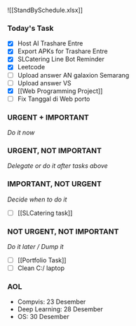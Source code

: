 ![[StandBySchedule.xlsx]]
### Today's Task
- [x] Host AI Trashare Entre
- [x] Export APKs for Trashare Entre
- [x] SLCatering Line Bot Reminder
- [x] Leetcode
- [ ] Upload answer AN galaxion Semarang
- [ ] Upload answer VS
- [x] [[Web Programming Project]]
- [ ] Fix Tanggal di Web porto

### URGENT + IMPORTANT
*Do it now*


### URGENT, NOT IMPORTANT
*Delegate or do it after tasks above*

### IMPORTANT, NOT URGENT
*Decide when to do it*
- [ ] [[SLCatering task]]

### NOT URGENT, NOT IMPORTANT
*Do it later / Dump it*
- [ ] [[Portfolio Task]]
- [ ] Clean C:/ laptop

### AOL
- Compvis: 23 Desember
- Deep Learning: 28 Desember
- OS: 30 Desember